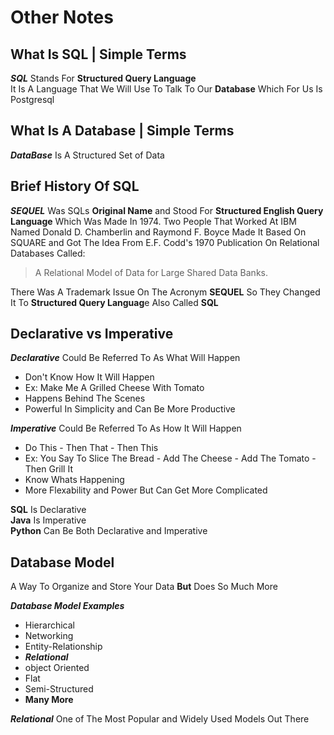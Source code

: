 # Other Notes

## What Is SQL | Simple Terms  

***SQL*** Stands For **Structured Query Language**  
It Is A Language That We Will Use To Talk To Our **Database** Which For Us Is Postgresql  

## What Is A Database | Simple Terms

***DataBase*** Is A Structured Set of Data  

## Brief History Of SQL  

***SEQUEL*** Was SQLs **Original Name** and Stood For **Structured English Query Language** Which Was Made In 1974.
 Two People That Worked At IBM Named Donald D. Chamberlin and Raymond F. Boyce Made It Based On SQUARE and Got The Idea From E.F. Codd's 1970 Publication On Relational Databases Called:
>A Relational Model of Data for Large Shared Data Banks.  

There Was A Trademark Issue On The Acronym **SEQUEL** So They Changed It To **Structured Query Languag**e Also Called **SQL**

## Declarative vs Imperative

***Declarative*** Could Be Referred To As What Will Happen

- Don't Know How It Will Happen
- Ex: Make Me A Grilled Cheese With Tomato
- Happens Behind The Scenes
- Powerful In Simplicity and Can Be More Productive

***Imperative*** Could Be Referred To As How It Will Happen

- Do This - Then That - Then This
- Ex: You Say To Slice The Bread - Add The Cheese - Add The Tomato - Then Grill It
- Know Whats Happening
- More Flexability and Power But Can Get More Complicated

**SQL** Is Declarative  
**Java** Is Imperative  
**Python** Can Be Both Declarative and Imperative  

## Database Model  

A Way To Organize and Store Your Data **But** Does So Much More  

***Database Model Examples***  

- Hierarchical
- Networking
- Entity-Relationship
- ***Relational***
- object Oriented
- Flat
- Semi-Structured
- **Many More**

***Relational*** One of The Most Popular and Widely Used Models Out There
